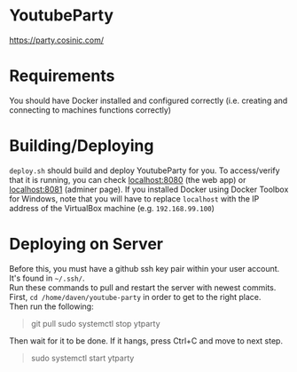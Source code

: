 # YoutubeParty
https://party.cosinic.com/

# Requirements
You should have Docker installed and configured correctly (i.e. creating and connecting to machines functions correctly)

# Building/Deploying
`deploy.sh` should build and deploy YoutubeParty for you. To access/verify that it is running, you can check [localhost:8080](http://localhost:8080) (the web app) or [localhost:8081](http://localhost:8081) (adminer page). If you installed Docker using Docker Toolbox for Windows, note that you will have to replace `localhost` with the IP address of the VirtualBox machine (e.g. `192.168.99.100`)

# Deploying on Server
Before this, you must have a github ssh key pair within your user account. It's found in  `~/.ssh/`.  
Run these commands to pull and restart the server with newest commits.  
First, `cd /home/daven/youtube-party` in order to get to the right place.  
Then run the following:  

> git pull
> sudo systemctl stop ytparty  

Then wait for it to be done. If it hangs, press Ctrl+C and move to next step.  

> sudo systemctl start ytparty
